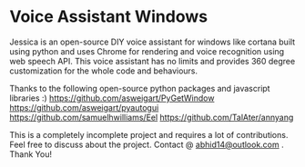 # Voice Assistant Windows
Jessica is an open-source DIY voice assistant for windows like cortana built using python and uses Chrome for rendering and voice recognition using web speech API. This voice assistant has no limits and provides 360 degree customization for the whole code and behaviours. 

Thanks to the following open-source python packages and javascript libraries :)
												https://github.com/asweigart/PyGetWindow
												https://github.com/asweigart/pyautogui
												https://github.com/samuelhwilliams/Eel
												https://github.com/TalAter/annyang

This is a completely incomplete project and requires a lot of contributions. Feel free to discuss about the project. Contact @ abhid14@outlook.com .
Thank You!
